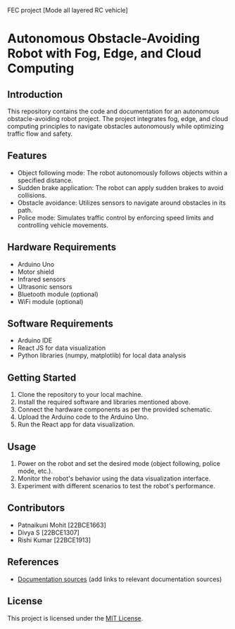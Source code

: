 FEC project [Mode all layered RC vehicle]<!DOCTYPE html>
<html lang="en">
<head>
  <meta charset="UTF-8">
  <meta name="viewport" content="width=device-width, initial-scale=1.0">
  <title>Autonomous Obstacle-Avoiding Robot</title>
</head>
<body>
  <h1>Autonomous Obstacle-Avoiding Robot with Fog, Edge, and Cloud Computing</h1>

  <h2>Introduction</h2>
  <p>This repository contains the code and documentation for an autonomous obstacle-avoiding robot project. The project integrates fog, edge, and cloud computing principles to navigate obstacles autonomously while optimizing traffic flow and safety.</p>

  <h2>Features</h2>
  <ul>
    <li>Object following mode: The robot autonomously follows objects within a specified distance.</li>
    <li>Sudden brake application: The robot can apply sudden brakes to avoid collisions.</li>
    <li>Obstacle avoidance: Utilizes sensors to navigate around obstacles in its path.</li>
    <li>Police mode: Simulates traffic control by enforcing speed limits and controlling vehicle movements.</li>
  </ul>

  <h2>Hardware Requirements</h2>
  <ul>
    <li>Arduino Uno</li>
    <li>Motor shield</li>
    <li>Infrared sensors</li>
    <li>Ultrasonic sensors</li>
    <li>Bluetooth module (optional)</li>
    <li>WiFi module (optional)</li>
  </ul>

  <h2>Software Requirements</h2>
  <ul>
    <li>Arduino IDE</li>
    <li>React JS for data visualization</li>
    <li>Python libraries (numpy, matplotlib) for local data analysis</li>
  </ul>

  <h2>Getting Started</h2>
  <ol>
    <li>Clone the repository to your local machine.</li>
    <li>Install the required software and libraries mentioned above.</li>
    <li>Connect the hardware components as per the provided schematic.</li>
    <li>Upload the Arduino code to the Arduino Uno.</li>
    <li>Run the React app for data visualization.</li>
  </ol>

  <h2>Usage</h2>
  <ol>
    <li>Power on the robot and set the desired mode (object following, police mode, etc.).</li>
    <li>Monitor the robot's behavior using the data visualization interface.</li>
    <li>Experiment with different scenarios to test the robot's performance.</li>
  </ol>

  <h2>Contributors</h2>
  <ul>
    <li>Patnaikuni Mohit [22BCE1663]</li>
    <li>Divya S [22BCE1307]</li>
    <li>Rishi Kumar [22BCE1913]</li>
  </ul>

  <h2>References</h2>
  <ul>
    <li><a href="#">Documentation sources</a> (add links to relevant documentation sources)</li>
  </ul>

  <h2>License</h2>
  <p>This project is licensed under the <a href="LICENSE">MIT License</a>.</p>
</body>
</html>
